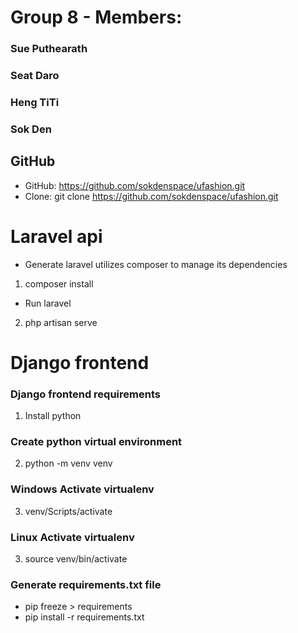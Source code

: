 # Group 8 - Members:
### Sue Puthearath
### Seat Daro
### Heng TiTi
### Sok Den

## GitHub
- GitHub: https://github.com/sokdenspace/ufashion.git
- Clone: git clone https://github.com/sokdenspace/ufashion.git

# Laravel api

- Generate laravel utilizes composer to manage its dependencies
1. composer install
- Run laravel
2. php artisan serve

# Django frontend

### Django frontend requirements
1. Install python

### Create python virtual environment
2. python -m venv venv

### Windows Activate virtualenv
3. venv/Scripts/activate

### Linux Activate virtualenv
3. source venv/bin/activate

### Generate requirements.txt file
- pip freeze > requirements
- pip install -r requirements.txt
